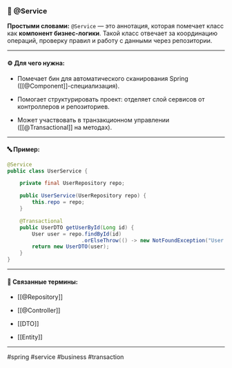 ### 📄 **@Service**

**Простыми словами:** `@Service` — это аннотация, которая помечает класс как **компонент бизнес-логики**. Такой класс отвечает за координацию операций, проверку правил и работу с данными через репозитории.

---

#### ⚙️ **Для чего нужна:**

- Помечает бин для автоматического сканирования Spring ([[@Component]]-специализация).
    
- Помогает структурировать проект: отделяет слой сервисов от контроллеров и репозиториев.
    
- Может участвовать в транзакционном управлении ([[@Transactional]] на методах).
    

---

#### 🔤 **Пример:**

```java
@Service
public class UserService {

    private final UserRepository repo;

    public UserService(UserRepository repo) {
        this.repo = repo;
    }

    @Transactional
    public UserDTO getUserById(Long id) {
        User user = repo.findById(id)
                        .orElseThrow(() -> new NotFoundException("User not found"));
        return new UserDTO(user);
    }
}
```

---

#### 🔗 **Связанные термины:**

- [[@Repository]]
    
- [[@Controller]]
    
- [[DTO]]
    
- [[Entity]]
    

---

#spring #service #business #transaction